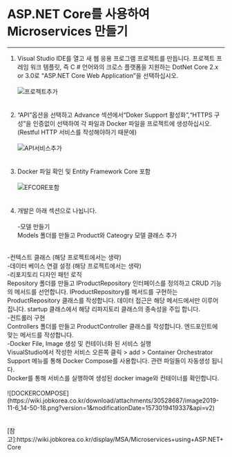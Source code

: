 # ASP.NET Core를 사용하여 Microservices 만들기
---

1. Visual Studio IDE를 열고 새 웹 응용 프로그램 프로젝트를 만듭니다. 프로젝트 프레임 워크 템플릿, 즉 C # 언어와의 크로스 플랫폼을 지원하는 DotNet Core 2.x or 3.0로 “ASP.NET Core Web Application”을 선택하십시오.
<br><br>
![프로젝트추가](https://wiki.jobkorea.co.kr/download/attachments/30528687/image2019-11-4_13-25-3.png?version=1&modificationDate=1572841504353&api=v2)
<br><br><br>
2. “API”옵션을 선택하고 Advance 섹션에서“Doker Support 활성화”,“HTTPS 구성”을 인증없이 선택하여 각 파일과 Docker 파일을 프로젝트에 생성하십시오. (Restful HTTP 서비스를 작성해야하기 때문에)
<br><br>
![API서비스추가](https://wiki.jobkorea.co.kr/download/attachments/30528687/image2019-11-4_13-36-47.png?version=1&modificationDate=1572842208360&api=v2)
<br><br><br>
3. Docker 파일 확인 및 Entity Framework Core 포함
<br><br>
![EFCORE포함](https://wiki.jobkorea.co.kr/download/attachments/30528687/image2019-11-4_13-30-57.png?version=1&modificationDate=1572841858410&api=v2)
<br><br><br>
4. 개발은 아래 섹션으로 나뉩니다.
<br><br>
-모델 만들기 <br>
Models 폴더를 만들고 Product와 Cateogry 모델 클래스 추가
<br>
-컨텍스트 클래스 (해당 프로젝트에서는 생략) <br>
-데이터 베이스 연결 설정 (해당 프로젝트에서는 생략) <br>
-리포지토리 디자인 패턴 로직 <br>
Repository 폴더를 만들고 IProductRepository 인터페이스를 정의하고 CRUD 기능의 메서드를 선언합니다. IProductRepository를 메서드를 구현하는 ProductRepository 클래스를 작성합니다. 데이터 접근은 해당 메서드에서만 이루어 집니다. startup 클래스에서 해당 리파지토리 클래스의 종속성을 주입 합니다.
<br>
-컨트롤러 구현 <br>
Controllers 폴더를 만들고 ProductController 클래스를 작성합니다. 엔드포인트에 맞는 메서드를 작성합니다.
<br>
-Docker File, Image 생성 및 컨테이너화 된 서비스 실행 <br>
VisualStudio에서 작성한 서비스 오른쪽 클릭 > add > Container Orchestrator Support 메뉴를 통해 Docker Compose를 사용합니다. 관련 파일들이 자동생성 됩니다.
<br>
Docker를 통해 서비스를 실행하여 생성된 docker image와 컨테이너를 확인합니다.
<br><br>
![DOCKERCOMPOSE](https://wiki.jobkorea.co.kr/download/attachments/30528687/image2019-11-6_14-50-18.png?version=1&modificationDate=1573019419337&api=v2)
<br><br><br>
[참고]:https://wiki.jobkorea.co.kr/display/MSA/Microservices+using+ASP.NET+Core
